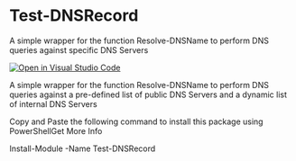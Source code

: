 # Test-DNSRecord
 A simple wrapper for the function Resolve-DNSName to perform DNS queries against specific DNS Servers

[![Open in Visual Studio Code](https://open.vscode.dev/badges/open-in-vscode.svg)](https://open.vscode.dev/BanterBoy/Test-DNSRecord)

A simple wrapper for the function Resolve-DNSName to perform DNS queries against a pre-defined list of public DNS Servers and a dynamic list of internal DNS Servers

Copy and Paste the following command to install this package using PowerShellGet More Info

Install-Module -Name Test-DNSRecord
